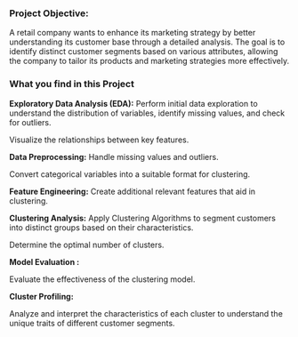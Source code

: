 ### Project Objective:
A retail company wants to enhance its marketing strategy by better understanding its customer base through a detailed analysis.
The goal is to identify distinct customer segments based on various attributes, allowing the company to tailor its products and marketing strategies more effectively.

### What you find in this Project

**Exploratory Data Analysis (EDA):**
Perform initial data exploration to understand the distribution of variables, identify missing values, and check for outliers.

Visualize the relationships between key features.

**Data Preprocessing:**
Handle missing values and outliers.

Convert categorical variables into a suitable format for clustering.

**Feature Engineering:**
Create additional relevant features that aid in clustering.

**Clustering Analysis:**
Apply Clustering Algorithms to segment customers into distinct groups based on their characteristics.

Determine the optimal number of clusters.

**Model Evaluation :**

Evaluate the effectiveness of the clustering model.

**Cluster Profiling:**

Analyze and interpret the characteristics of each cluster to understand the unique traits of different customer segments.






